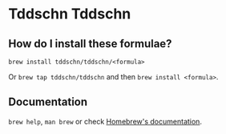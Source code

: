 # Tddschn Tddschn

## How do I install these formulae?
`brew install tddschn/tddschn/<formula>`

Or `brew tap tddschn/tddschn` and then `brew install <formula>`.

## Documentation
`brew help`, `man brew` or check [Homebrew's documentation](https://docs.brew.sh).
